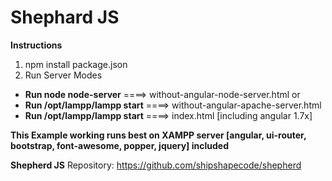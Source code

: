 # Shephard JS #
**Instructions**
1) npm install package.json
2) Run Server Modes
* **Run node node-server**  ====> without-angular-node-server.html or
* **Run /opt/lampp/lampp start** ====> without-angular-apache-server.html
* **Run /opt/lampp/lampp start** ====> index.html [including angular 1.7x]

**This Example working runs best on XAMPP server [angular, ui-router, bootstrap, font-awesome, popper, jquery] included**

**Shepherd JS**
Repository: https://github.com/shipshapecode/shepherd